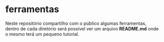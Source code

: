 # ferramentas
Neste repositório compartilho com o público algumas ferramentas, <br>
dentro de cada diretório será possível ver um arquivo **README.md** onde <br>
o mesmo terá um pequeno tutorial.
